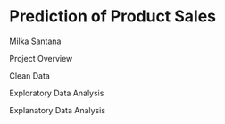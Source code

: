 # Prediction of Product Sales

Milka Santana

Project Overview


Clean Data

Exploratory Data Analysis


Explanatory Data Analysis
